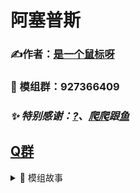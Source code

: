 # 阿塞普斯
### **✍️作者：[是一个鼠标呀](https://space.bilibili.com/3546651243317325)**
### **📮 模组群：927366409**  
### *✨ 特别感谢：[?](https://space.bilibili.com/1213894729)、[爬爬](https://space.bilibili.com/3546618439666548)跟[鱼](https://space.bilibili.com/3546762432219923)*  
[Q群](http://qm.qq.com/cgi-bin/qm/qr?_wv=1027&k=-XUXw20nPYMbbfusDMY9oKYX_UnedIQ8&authKey=N5mrnzY%2FUnqnpt2gy39MXG1AASqQJXTSI1PqAOo2YlZX3TNcCwBGQJTcGZh3Ct64&noverify=0&group_code=927366409)
----
<details markdown='1'><summary>📜 模组故事</summary>

# 星陨赛普拉
##  🌑 一、繁荣的终结  
在科技水平远超地球的**赛普拉星**，其辉煌文明已持续千年。然而，在赛普拉历第1000年，疯狂的资源开采终于让星球不堪重负，生态系统濒临崩溃，整个文明危在旦夕。

## 🚪 二、孤注一掷的计划  
绝望之际，赛普拉高层启动了一项终极计划。他们想起了在古老遗迹中发现的一个神秘装置——一座能与遥远**赛普罗星**互通的**星际折跃门**。  

一支代号为“**01先遣队**”的精锐小队被紧急组建，任务是穿越折跃门，抵达赛普罗星建立前沿哨站，为可能的文明迁徙开辟道路。

## 🌌 三、失落的先遣者  
由于技术极不成熟，折跃过程充满了未知。01先遣队成功穿越后，折跃门便发生了剧烈动荡，与母星的**所有联系瞬间中断**。  

队员们被困在了这个陌生世界的偏远前哨站。他们孤军奋战，唯一的选择就是：  
**“总之，先把这个前哨站占领下来吧。”**

## 🔭 四、骇人的真相  
在努力适应环境、修复设施的过程中，一名队员下意识地抬头，试图在星空中寻找那颗熟悉的、散发着蓝色光辉的故乡……  

**然而，他们只看到一片虚无。**  

曾经繁华的赛普拉星，已然**不复存在**。整个团队被无尽的恐惧和疑问吞噬：折跃途中究竟发生了什么？家园是毁灭了，还是……被彻底遗忘了？
</details>
